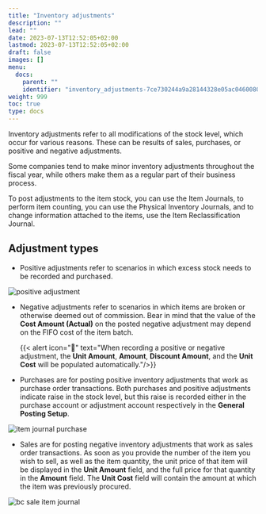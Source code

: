 ```yaml
---
title: "Inventory adjustments"
description: ""
lead: ""
date: 2023-07-13T12:52:05+02:00
lastmod: 2023-07-13T12:52:05+02:00
draft: false
images: []
menu:
  docs:
    parent: ""
    identifier: "inventory_adjustments-7ce730244a9a28144328e05ac0460080"
weight: 999
toc: true
type: docs
---
```

Inventory adjustments refer to all modifications of the stock level, which occur for various reasons. These can be results of sales, purchases, or positive and negative adjustments.

Some companies tend to make minor inventory adjustments throughout the fiscal year, while others make them as a regular part of their business process.

To post adjustments to the item stock, you can use the Item Journals, to perform item counting, you can use the Physical Inventory Journals, and to change information attached to the items, use the Item Reclassification Journal.

## Adjustment types
  
- Positive adjustments refer to scenarios in which excess stock needs to be recorded and purchased.     

![positive adjustment](item_journal_positive_adjustment.PNG)

- Negative adjustments refer to scenarios in which items are broken or otherwise deemed out of commission. Bear in mind that the value of the **Cost Amount (Actual)** on the posted negative adjustment may depend on the FIFO cost of the item batch.


  {{< alert icon="📝" text="When recording a positive or negative adjustment, the <b>Unit Amount</b>, <b>Amount</b>, <b>Discount Amount</b>, and the <b>Unit Cost</b> will be populated automatically."/>}}

- Purchases are for posting positive inventory adjustments that work as purchase order transactions. Both purchases and positive adjustments indicate raise in the stock level, but this raise is recorded either in the purchase account or adjustment account respectively in the **General Posting Setup**. 

![item journal purchase](item_journal_purchase.PNG)

- Sales are for posting negative inventory adjustments that work as sales order transactions. As soon as you provide the number of the item you wish to sell, as well as the item quantity, the unit price of that item will be displayed in the **Unit Amount** field, and the full price for that quantity in the **Amount** field. The **Unit Cost** field will contain the amount at which the item was previously procured. 

![bc sale item journal](bc_sale_item_journal.PNG)